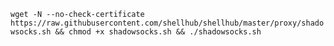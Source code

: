 `wget -N --no-check-certificate https://raw.githubusercontent.com/shellhub/shellhub/master/proxy/shadowsocks.sh && chmod +x shadowsocks.sh && ./shadowsocks.sh`
